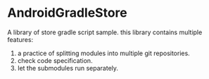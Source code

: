 # AndroidGradleStore
A library of store gradle script sample. this library contains multiple features:

1. a practice of splitting modules into multiple git repositories.
2. check code specification.
3. let the submodules run separately.
